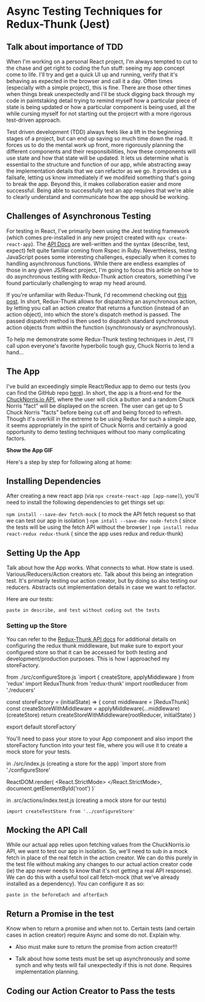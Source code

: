 # Async Testing Techniques for Redux-Thunk (Jest)

## Talk about importance of TDD

When I'm working on a personal React project, I'm always tempted to cut to the chase and get right to coding the fun stuff: seeing my app concept come to life.  I'll try and get a quick UI up and running, verify that it's behaving as expected in the browser and call it a day.  Often times (especially with a simple project), this is fine.  There are those other times when things break unexpectedly and I'll be stuck digging back through my code in paintstaking detail trying to remind myself how a particular piece of state is being updated or how a particular component is being used, all the while cursing myself for not starting out the projecrt with a more rigorous test-driven approach.

Test driven development (TDD) always feels like a lift in the beginning stages of a project, but can end up saving so much time down the road.  It forces us to do the mental work up front, more rigorously planning the different components and their responsibilities, how these components will use state and how that state will be updated.  It lets us determine what is essential to the structure and function of our app, while abstracting away the implementation details that we can refactor as we go.  It provides us a failsafe, letting us know immediately if we modifeid something that's going to break the app.   Beyond this, it makes collaboration easier and more successful.  Being able to successfully test an app requires that we're able to clearly understand and communicate how the app should be working.  

## Challenges of Asynchronous Testing

For testing in React, I've primarily been using the Jest testing framework (which comes pre-installed in any new project created with `npx create-react-app`).  The [API Docs]() are well-written and the syntax (describe, test, expect) felt quite familiar coming from Rspec in Ruby.  Nevertheless, testing JavaScript poses some interesting challenges, especially when it comes to handling asynchronous functions.  While there are endless examples of those in any given JS/React project, I'm going to focus this article on how to do asynchronous testing with Redux-Thunk action creators, something I've found particularly challenging to wrap my head around.

If you're unfamiliar with Redux-Thunk, I'd recommend checking out [this post](https://www.digitalocean.com/community/tutorials/redux-redux-thunk#:~:text=Redux%20Thunk%20is%20a%20middleware,asynchronous%20operations%20have%20been%20completed.).  In short, Redux-Thunk allows for dispatching an asynchronous action, by letting you call an action creator that returns a function (instead of an action object), into which the store's dispatch method is passed.  The passed dispatch method is then used to dispatch standard synchronous action objects from within the function (synchronously or asynchronously).

To help me demonstrate some Redux-Thunk testing techniques in Jest, I'll call upon everyone's favorite hyperbolic tough guy, Chuck Norris to lend a hand...

## The App

I've build an exceedingly simple React/Redux app to demo our tests (you can find the GitHub repo [here]()).  In short, the app is a front-end for the [ChuckNorris.io API](https://api.chucknorris.io/), where the user will click a button and a random Chuck Norris 
"fact" will be displayed on the screen.  The user can get up to 5 Chuck Norris "facts" before being cut off and being forced to refresh.  Though it's overkill in the extreme to be using Redux for such a simple app, it seems appropriately in the spirit of Chuck Norris and certainly a good opportunity to demo testing techniques without too many complicating factors. 

**Show the App GIF**

Here's a step by step for following along at home:

## Installing Dependencies

After creating a new react app (via `npx create-react-app [app-name]`), you'll need to install the following dependencies to get things set up:

`npm install --save-dev fetch-mock` ( to mock the API fetch request so that we can test our app in isolation )
`npm intall --save-dev node-fetch` ( since the tests will be using the fetch API without the browser )
`npm install redux react-redux redux-thunk` ( since the app uses redux and redux-thunk)

## Setting Up the App

Talk about how the App works.  What connects to what.  How state is used.  Various/Reducers/Action creators etc.  Talk about this being an integration test.  It's primarily testing our action creator, but by doing so also testing our reducers.  Abstracts out implementation details in case we want to refactor.

Here are our tests:

`paste in describe, and test without coding out the tests`


### Setting up the Store

You can refer to the [Redux-Thunk API docs]() for additional details on configuring the redux thunk middleware, but make sure to export your configured store so that it can be accessed for both testing and development/production purposes.  This is how I approached my storeFactory.

from ./src/configureStore.js
`import { createStore, applyMiddleware } from 'redux'
import ReduxThunk from 'redux-thunk'
import rootReducer from './reducers'

const storeFactory = (initialState) => {
    const middleware = [ReduxThunk]
    const createStoreWithMiddleware = applyMiddleware(...middleware)(createStore)
    return createStoreWithMiddleware(rootReducer, initialState)
}

export default storeFactory`

You'll need to pass your store to your App component and also import the storeFactory function into your test file, where you will use it to create a mock store for your tests.

in ./src/index.js (creating a store for the app)
`import store from './configureStore'

ReactDOM.render(
  <React.StrictMode>
    <Provider store={store()}><App /></Provider>
  </React.StrictMode>,
  document.getElementById('root')
)`

in .src/actions/index.test.js (creating a mock store for our tests)

`import createTestStore from '../configureStore'`


## Mocking the API Call

While our actual app relies upon fetching values from the ChuckNorris.io API, we want to test our app in isolation.  So, we'll need to sub in a mock fetch in place of the real fetch in the action creator.  We can do this purely in the test file without making any changes to our actual action creator code (ie) the app never needs to know that it's not getting a real API response).  We can do this with a useful tool call fetch-mock (that we've already installed as a dependency).  You can configure it as so:

`paste in the beforeEach and afterEach`



## Return a Promise in the test 

Know when to return a promise and when not to.  Certain tests (and certain cases in action creator) require Async and some do not.  Explain why.

* Also must make sure to return the promise from action creator!!!

* Talk about how some tests must be set up asynchronously and some synch and why tests will fail unexpectedly if this is not done.  Requires implementation planning.

## Coding our Action Creator to Pass the tests